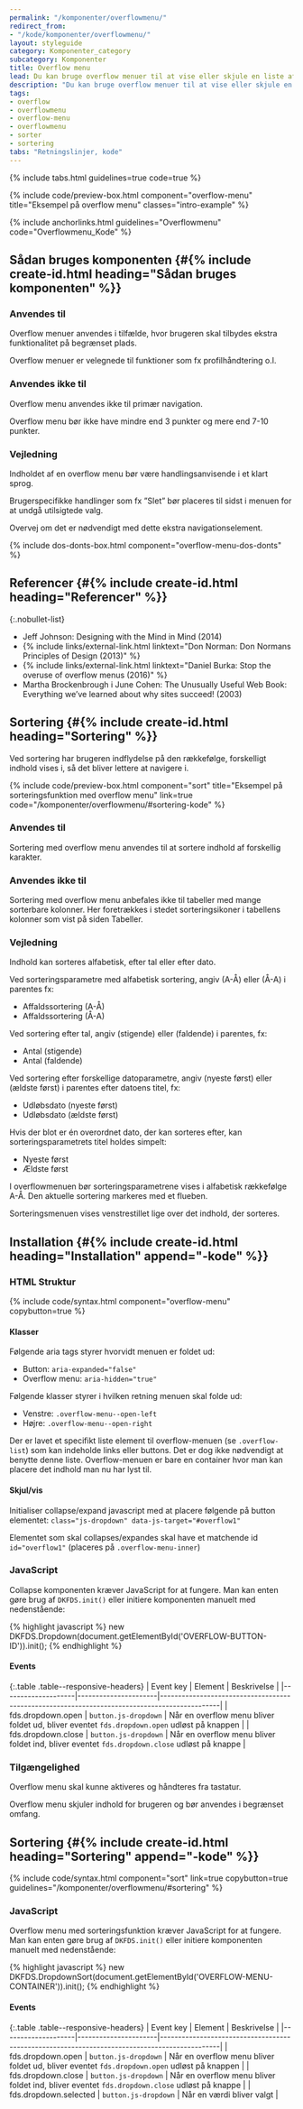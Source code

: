 ```yaml
---
permalink: "/komponenter/overflowmenu/"
redirect_from:
- "/kode/komponenter/overflowmenu/"
layout: styleguide
category: Komponenter_category
subcategory: Komponenter
title: Overflow menu
lead: Du kan bruge overflow menuer til at vise eller skjule en liste af links eller knapper. Når brugeren klikker på menulinjen, folder listen sig ud.
description: "Du kan bruge overflow menuer til at vise eller skjule en liste af links."
tags:
- overflow
- overflowmenu
- overflow-menu
- overflowmenu
- sorter
- sortering
tabs: "Retningslinjer, kode"
---
```


{% include tabs.html guidelines=true code=true %}

{% include code/preview-box.html component="overflow-menu" title="Eksempel på overflow menu" classes="intro-example" %}

{% include anchorlinks.html guidelines="Overflowmenu" code="Overflowmenu_Kode" %}

<!--split-->

## Sådan bruges komponenten {#{% include create-id.html heading="Sådan bruges komponenten" %}}

### Anvendes til

Overflow menuer anvendes i tilfælde, hvor brugeren skal tilbydes ekstra funktionalitet på begrænset plads.

Overflow menuer er velegnede til funktioner som fx profilhåndtering o.l.

### Anvendes ikke til

Overflow menu anvendes ikke til primær navigation.

Overflow menu bør ikke have mindre end 3 punkter og mere end 7-10 punkter.

### Vejledning

Indholdet af en overflow menu bør være handlingsanvisende i et klart sprog.

Brugerspecifikke handlinger som fx ”Slet” bør placeres til sidst i menuen for at undgå utilsigtede valg.

Overvej om det er nødvendigt med dette ekstra navigationselement.

{% include dos-donts-box.html component="overflow-menu-dos-donts" %}

## Referencer {#{% include create-id.html heading="Referencer" %}}

{:.nobullet-list}
- Jeff Johnson: Designing with the Mind in Mind (2014)
- {% include links/external-link.html linktext="Don Norman: Don Normans Principles of Design (2013)" %}
- {% include links/external-link.html linktext="Daniel Burka: Stop the overuse of overflow menus (2016)" %}
- Martha Brockenbrough i June Cohen: The Unusually Useful Web Book: Everything we’ve learned about why sites succeed! (2003)

## Sortering {#{% include create-id.html heading="Sortering" %}}

<p class="font-lead">Ved sortering har brugeren indflydelse på den rækkefølge, forskelligt indhold vises i, så det bliver lettere at navigere i.</p>

{% include code/preview-box.html component="sort" title="Eksempel på sorteringsfunktion med overflow menu" link=true code="/komponenter/overflowmenu/#sortering-kode" %}

### Anvendes til

Sortering med overflow menu anvendes til at sortere indhold af forskellig karakter.

### Anvendes ikke til

Sortering med overflow menu anbefales ikke til tabeller med mange sorterbare kolonner. Her foretrækkes i stedet sorteringsikoner i tabellens kolonner som vist på siden Tabeller.

### Vejledning

Indhold kan sorteres alfabetisk, efter tal eller efter dato.

Ved sorteringsparametre med alfabetisk sortering, angiv (A-Å) eller (Å-A) i parentes fx:
 - Affaldssortering (A-Å)
 - Affaldssortering (Å-A)

Ved sortering efter tal, angiv (stigende) eller (faldende) i parentes, fx:
- Antal (stigende)
- Antal (faldende)

Ved sortering efter forskellige datoparametre, angiv (nyeste først) eller (ældste først) i parentes efter datoens titel, fx:
- Udløbsdato (nyeste først)
- Udløbsdato (ældste først)

Hvis der blot er én overordnet dato, der kan sorteres efter, kan sorteringsparametrets titel holdes simpelt:
- Nyeste først
- Ældste først

I overflowmenuen bør sorteringsparametrene vises i alfabetisk rækkefølge A-Å. Den aktuelle sortering markeres med et flueben. 

Sorteringsmenuen vises venstrestillet lige over det indhold, der sorteres.

<!--split-->

## Installation {#{% include create-id.html heading="Installation" append="-kode" %}}

### HTML Struktur

{% include code/syntax.html component="overflow-menu" copybutton=true %}

#### Klasser

Følgende aria tags styrer hvorvidt menuen er foldet ud:

- Button: `aria-expanded="false"`
- Overflow menu: `aria-hidden="true"`

Følgende klasser styrer i hvilken retning menuen skal folde ud:

- Venstre: `.overflow-menu--open-left`
- Højre: `.overflow-menu--open-right`

Der er lavet et specifikt liste element til overflow-menuen (se `.overflow-list`) som kan indeholde links eller buttons. Det er dog ikke nødvendigt at benytte denne liste. Overflow-menuen er bare en container hvor man kan placere det indhold man nu har lyst til.

#### Skjul/vis

Initialiser collapse/expand javascript med at placere følgende på button elementet: `class="js-dropdown" data-js-target="#overflow1"`

Elementet som skal collapses/expandes skal have et matchende id `id="overflow1"` (placeres på `.overflow-menu-inner`)

### JavaScript

Collapse komponenten kræver JavaScript for at fungere. Man kan enten gøre brug af `DKFDS.init()` eller initiere komponenten manuelt med nedenstående:

{% highlight javascript %}
new DKFDS.Dropdown(document.getElementById('OVERFLOW-BUTTON-ID')).init();
{% endhighlight %}

#### Events

{:.table .table--responsive-headers}
| Event key          | Element              | Beskrivelse                                                                                  |
|--------------------|----------------------|----------------------------------------------------------------------------------------------|
| fds.dropdown.open  | `button.js-dropdown` | Når en overflow menu bliver foldet ud, bliver eventet `fds.dropdown.open` udløst på knappen  |
| fds.dropdown.close | `button.js-dropdown` | Når en overflow menu bliver foldet ind, bliver eventet `fds.dropdown.close` udløst på knappe |

### Tilgængelighed

Overflow menu skal kunne aktiveres og håndteres fra tastatur.

Overflow menu skjuler indhold for brugeren og bør anvendes i begrænset omfang. 

## Sortering {#{% include create-id.html heading="Sortering" append="-kode" %}}

{% include code/syntax.html component="sort" link=true copybutton=true guidelines="/komponenter/overflowmenu/#sortering" %}

### JavaScript

Overflow menu med sorteringsfunktion kræver JavaScript for at fungere. Man kan enten gøre brug af `DKFDS.init()` eller initiere komponenten manuelt med nedenstående:

{% highlight javascript %}
new DKFDS.DropdownSort(document.getElementById('OVERFLOW-MENU-CONTAINER')).init();
{% endhighlight %}

#### Events

{:.table .table--responsive-headers}
| Event key          | Element              | Beskrivelse                                                                                  |
|--------------------|----------------------|----------------------------------------------------------------------------------------------|
| fds.dropdown.open  | `button.js-dropdown` | Når en overflow menu bliver foldet ud, bliver eventet `fds.dropdown.open` udløst på knappen  |
| fds.dropdown.close | `button.js-dropdown` | Når en overflow menu bliver foldet ind, bliver eventet `fds.dropdown.close` udløst på knappe |
| fds.dropdown.selected | `button.js-dropdown` | Når en værdi bliver valgt |
